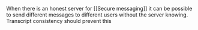 When there is an honest server for [[Secure messaging]] it can be possible to send different messages to different users without the server knowing. Transcript consistency should prevent this